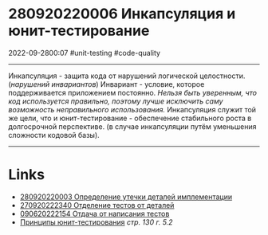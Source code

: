 # 280920220006 Инкапсуляция и юнит-тестирование
2022-09-2800:07
#unit-testing #code-quality 
***
Инкапсуляция - защита кода от нарушений логической целостности. (*нарушений инвариантов*)
Инвариант - условие, которое поддерживается приложением постоянно.
*Нельзя быть уверенным, что код используется правильно, поэтому лучше исключить 
саму возможность неправильного использования.*
Инкапсуляция служит той же цели, что и юнит-тестирование - обеспечение стабильного роста в долгосрочной перспективе. (в случае инкапсуляции путём уменьшения сложности кодовой базы).
***
# Links
- [280920220003 Определение утечки деталей имплементации](280920220003%20Определение%20утечки%20деталей%20имплементации.md)
- [270920222340 Отделение тестов от деталей](270920222340%20Отделение%20тестов%20от%20деталей.md)
- [090620222154 Отдача от написания тестов](090620222154%20Отдача%20от%20написания%20тестов.md)
- [Принципы юнит-тестирования](Принципы%20юнит-тестирования.md) *стр. 130 г. 5.2*
